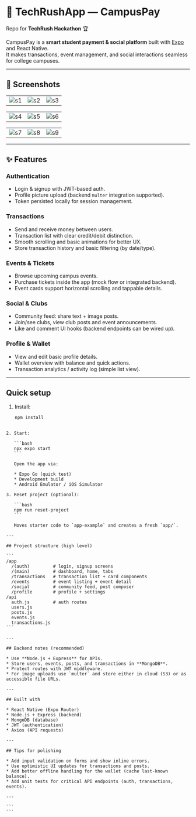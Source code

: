 # 🚀 TechRushApp — CampusPay

Repo for **TechRush Hackathon** 🏆

CampusPay is a **smart student payment & social platform** built with [Expo](https://expo.dev) and React Native.  
It makes transactions, event management, and social interactions seamless for college campuses.

---

## 📸 Screenshots

| | | |
|---|---|---|
| ![s1](https://github.com/user-attachments/assets/832817a5-75c2-4597-9114-11bcb1b1b6b6) | ![s2](https://github.com/user-attachments/assets/16f93c15-e93f-49db-bd86-d677d707cb01) | ![s3](https://github.com/user-attachments/assets/84bb824f-6299-436f-bf1d-bbaeabf85375) |

| | | |
|---|---|---|
| ![s4](https://github.com/user-attachments/assets/5dea2e9e-26be-472d-8bd0-79293e108fd8) | ![s5](https://github.com/user-attachments/assets/97e7563d-4453-47e1-928d-d345a8ee60a1) | ![s6](https://github.com/user-attachments/assets/4f3d6c1a-6634-4b62-9202-ae61498b01e4) |

| | | |
|---|---|---|
| ![s7](https://github.com/user-attachments/assets/8932268d-f009-4fbc-9606-83b91e335d75) | ![s8](https://github.com/user-attachments/assets/25dd8839-800b-412a-be25-c8960074229d) | ![s9](https://github.com/user-attachments/assets/cef6aff1-841f-449e-b310-b86f0af13555) |

---

## ✨ Features

### Authentication
- Login & signup with JWT-based auth.
- Profile picture upload (backend `multer` integration supported).
- Token persisted locally for session management.

### Transactions
- Send and receive money between users.
- Transaction list with clear credit/debit distinction.
- Smooth scrolling and basic animations for better UX.
- Store transaction history and basic filtering (by date/type).

### Events & Tickets
- Browse upcoming campus events.
- Purchase tickets inside the app (mock flow or integrated backend).
- Event cards support horizontal scrolling and tappable details.

### Social & Clubs
- Community feed: share text + image posts.
- Join/see clubs, view club posts and event announcements.
- Like and comment UI hooks (backend endpoints can be wired up).

### Profile & Wallet
- View and edit basic profile details.
- Wallet overview with balance and quick actions.
- Transaction analytics / activity log (simple list view).

---

## Quick setup

1. Install:
   ```bash
   npm install
````

2. Start:

   ```bash
   npx expo start
   ```

   Open the app via:

   * Expo Go (quick test)
   * Development build
   * Android Emulator / iOS Simulator

3. Reset project (optional):

   ```bash
   npm run reset-project
   ```

   Moves starter code to `app-example` and creates a fresh `app/`.

---

## Project structure (high level)

```
/app
  /(auth)         # login, signup screens
  /(main)         # dashboard, home, tabs
  /transactions   # transaction list + card components
  /events         # event listing + event detail
  /social         # community feed, post composer
  /profile        # profile + settings
/api
  auth.js         # auth routes
  users.js
  posts.js
  events.js
  transactions.js
```

---

## Backend notes (recommended)

* Use **Node.js + Express** for APIs.
* Store users, events, posts, and transactions in **MongoDB**.
* Protect routes with JWT middleware.
* For image uploads use `multer` and store either in cloud (S3) or as accessible file URLs.

---

## Built with

* React Native (Expo Router)
* Node.js + Express (backend)
* MongoDB (database)
* JWT (authentication)
* Axios (API requests)

---

## Tips for polishing

* Add input validation on forms and show inline errors.
* Use optimistic UI updates for transactions and posts.
* Add better offline handling for the wallet (cache last-known balance).
* Add unit tests for critical API endpoints (auth, transactions, events).

---

```
```
